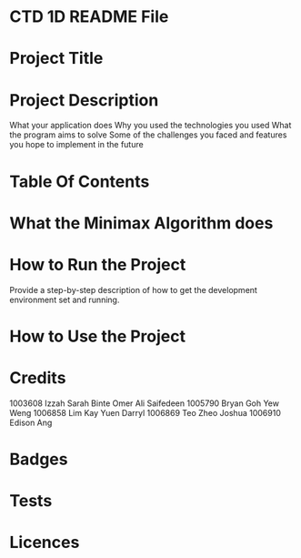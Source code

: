 # CTD 1D README File

# Project Title

# Project Description

What your application does
Why you used the technologies you used
What the program aims to solve
Some of the challenges you faced and features you hope to implement in the future

# Table Of Contents

# What the Minimax Algorithm does

# How to Run the Project

Provide a step-by-step description of how to get the development environment set and running.

# How to Use the Project

# Credits

1003608 Izzah Sarah Binte Omer Ali Saifedeen
1005790 Bryan Goh Yew Weng
1006858 Lim Kay Yuen Darryl
1006869 Teo Zheo Joshua
1006910 Edison Ang

# Badges

# Tests

# Licences 
